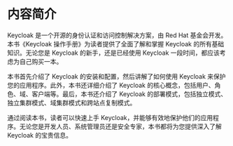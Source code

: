 # 内容简介

Keycloak 是一个开源的身份认证和访问控制解决方案，由 Red Hat 基金会开发。本书《Keycloak 操作手册》为读者提供了全面了解和掌握 Keycloak 的所有基础知识。无论您是 Keycloak 的新手，还是已经使用 Keycloak 一段时间，都应该考虑为自己购买一本。

本书首先介绍了 Keycloak 的安装和配置，然后讲解了如何使用 Keycloak 来保护您的应用程序。此外，本书还详细介绍了 Keycloak 的核心概念，包括用户、角色、域、客户端等。最后，本书还介绍了 Keycloak 的部署模式，包括独立模式、独立集群模式、域集群模式和跨站点复制模式。

通过阅读本书，读者可以快速上手 Keycloak，并能够有效地保护他们的应用程序。无论您是开发人员、系统管理员还是安全专家，本书都将为您提供深入了解 Keycloak 的宝贵信息。